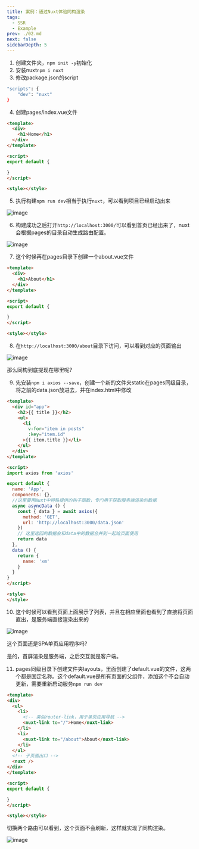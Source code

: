 ```yaml
---
title: 案例：通过Nuxt体验同构渲染
tags:
  - SSR
  - Example
prev: ./02.md
next: false
sidebarDepth: 5
---
```


<Badge text="案例"/>

1. 创建文件夹，`npm init -y`初始化
2. 安装nuxt`npm i nuxt`
3. 修改package.json的script

```bash
"scripts": {
    "dev": "nuxt"
}
```
4. 创建pages/index.vue文件

```html
<template>
  <div>
    <h1>Home</h1>
  </div>
</template>

<script>
export default {

}
</script>

<style></style>
```

5. 执行构建`npm run dev`相当于执行`nuxt`，可以看到项目已经启动出来

![image](/assets/images/ssr/ssr10.png)

6. 构建成功之后打开`http://localhost:3000/`可以看到首页已经出来了，nuxt会根据pages的目录自动生成路由配置。

![image](/assets/images/ssr/ssr11.png)

7. 这个时候再在pages目录下创建一个about.vue文件

```html
<template>
  <div>
    <h1>About</h1>
  </div>
</template>

<script>
export default {

}
</script>

<style></style>
```

8. 在`http://localhost:3000/about`目录下访问，可以看到对应的页面输出

![image](/assets/images/ssr/ssr12.png)

那么同构到底提现在哪里呢?

9. 先安装`npm i axios --save`，创建一个新的文件夹static在pages同级目录，将之前的data.json放进去，并在index.html中修改

```html
<template>
  <div id="app">
    <h2>{{ title }}</h2>
    <ul>
      <li
        v-for="item in posts"
        :key="item.id"
      >{{ item.title }}</li>
    </ul>
  </div>
</template>

<script>
import axios from 'axios'

export default {
  name: 'App',
  components: {},
  //这里要用Nuxt中特殊提供的钩子函数，专门用于获取服务端渲染的数据
  async asyncData () {
    const { data } = await axios({
      method: 'GET',
      url: 'http://localhost:3000/data.json'
    })
    // 这里返回的数据会和data中的数据合并到一起给页面使用
    return data
  },
  data () {
    return {
      name: 'xm'
    }
  }
}
</script>

<style>
</style>

```

10. 这个时候可以看到页面上面展示了列表，并且在相应里面也看到了直接将页面直出，是服务端直接渲染出来的

![image](/assets/images/ssr/ssr13.png)

这个页面还是SPA单页应用程序吗?

是的，首屏渲染是服务端，之后交互就是客户端。

11. pages同级目录下创建文件夹layouts，里面创建了default.vue的文件，这两个都是固定名称。这个default.vue是所有页面的父组件，添加这个不会自动更新，需要重新启动服务`npm run dev`

```html
<template>
<div>
  <ul>
    <li>
      <!-- 类似router-link，用于单页应用导航 -->
      <nuxt-link to="/">Home</nuxt-link>
    </li>
    <li>
      <nuxt-link to="/about">About</nuxt-link>
    </li>
  </ul>
  <!-- 子页面出口 -->
  <nuxt />
</div>
</template>

<script>
export default {

}
</script>

<style></style>
```

切换两个路由可以看到，这个页面不会刷新，这样就实现了同构渲染。

![image](/assets/images/ssr/ssr14.png)
